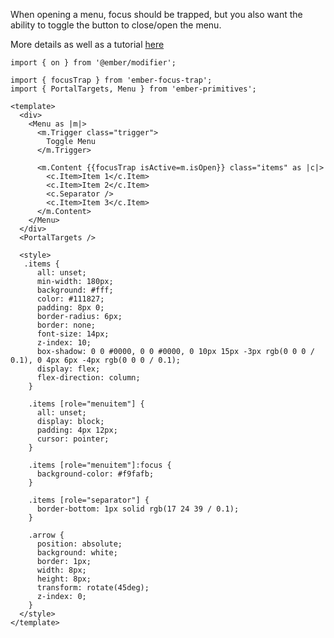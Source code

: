 When opening a menu, focus should be trapped, but you also
want the ability to toggle the button to close/open the menu.

More details as well as a tutorial
[here](https://gist.github.com/MelSumner/1e724431bcb3ec666408240a85fa94db)

```gjs live preview
import { on } from '@ember/modifier';

import { focusTrap } from 'ember-focus-trap';
import { PortalTargets, Menu } from 'ember-primitives';

<template>
  <div>
    <Menu as |m|>
      <m.Trigger class="trigger">
        Toggle Menu
      </m.Trigger>

      <m.Content {{focusTrap isActive=m.isOpen}} class="items" as |c|>
        <c.Item>Item 1</c.Item>
        <c.Item>Item 2</c.Item>
        <c.Separator />
        <c.Item>Item 3</c.Item>
      </m.Content>
    </Menu>
  </div>
  <PortalTargets />

  <style>
   .items {
      all: unset;
      min-width: 180px;
      background: #fff;
      color: #111827;
      padding: 8px 0;
      border-radius: 6px;
      border: none;
      font-size: 14px;
      z-index: 10;
      box-shadow: 0 0 #0000, 0 0 #0000, 0 10px 15px -3px rgb(0 0 0 / 0.1), 0 4px 6px -4px rgb(0 0 0 / 0.1);
      display: flex;
      flex-direction: column;
    }

    .items [role="menuitem"] {
      all: unset;
      display: block;
      padding: 4px 12px;
      cursor: pointer;
    }

    .items [role="menuitem"]:focus {
      background-color: #f9fafb;
    }

    .items [role="separator"] {
      border-bottom: 1px solid rgb(17 24 39 / 0.1);
    }

    .arrow {
      position: absolute;
      background: white;
      border: 1px;
      width: 8px;
      height: 8px;
      transform: rotate(45deg);
      z-index: 0;
    }
  </style>
</template>
```
